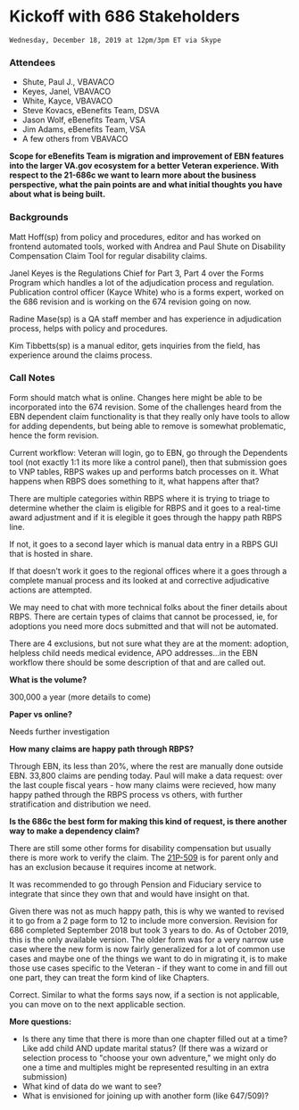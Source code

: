 # Kickoff with 686 Stakeholders  
`Wednesday, December 18, 2019 at 12pm/3pm ET via Skype`
### Attendees
- Shute, Paul J., VBAVACO
- Keyes, Janel, VBAVACO
- White, Kayce, VBAVACO
- Steve Kovacs, eBenefits Team, DSVA
- Jason Wolf, eBenefits Team, VSA
- Jim Adams, eBenefits Team, VSA
- A few others from VBAVACO

**Scope for eBenefits Team is migration and improvement of EBN features into the larger VA.gov ecosystem for a better Veteran experience.  With respect to the 21-686c we want to learn more about the business perspective, what the pain points are and what initial thoughts you have about what is being built.**

### Backgrounds
Matt Hoff(sp) from policy and procedures, editor and has worked on frontend automated tools, worked with Andrea and Paul Shute on Disability Compensation Claim Tool for regular disability claims.

Janel Keyes is the Regulations Chief for Part 3, Part 4 over the Forms Program which handles a lot of the adjudication process and regulation. Publication control officer (Kayce White) who is a forms expert, worked on the 686 revision and is working on the 674 revision going on now.  

Radine Mase(sp) is a QA staff member and has experience in adjudication process, helps with policy and procedures.

Kim Tibbetts(sp) is a manual editor, gets inquiries from the field, has experience around the claims process.

### Call Notes
Form should match what is online.  Changes here might be able to be incorporated into the 674 revision.  Some of the challenges heard from the EBN dependent claim functionality is that they really only have tools to allow for adding dependents, but being able to remove is somewhat problematic, hence the form revision.

Current workflow: Veteran will login, go to EBN, go through the Dependents tool (not exactly 1:1 its more like a control panel), then that submission goes to VNP tables, RBPS wakes up and performs batch processes on it.  What happens when RBPS does something to it, what happens after that?

There are multiple categories within RBPS where it is trying to triage to determine whether the claim is eligible for RBPS and it goes to a real-time award adjustment and if it is elegible it goes through the happy path RBPS line.  

If not, it goes to a second layer which is manual data entry in a RBPS GUI that is hosted in share.

If that doesn't work it goes to the regional offices where it a goes through a complete manual process and its looked at and corrective adjudicative actions are attempted.

We may need to chat with more technical folks about the finer details about RBPS.  There are certain types of claims that cannot be processed, ie, for adoptions you need more docs submitted and that will not be automated.

There are 4 exclusions, but not sure what they are at the moment: adoption, helpless child needs medical evidence, APO addresses...in the EBN workflow there should be some description of that and are called out.

**What is the volume?**

300,000 a year (more details to come)

**Paper vs online?**

Needs further investigation

**How many claims are happy path through RBPS?**

Through EBN, its less than 20%, where the rest are manually done outside EBN.  33,800 claims are pending today.  Paul will make a data request:  over the last couple fiscal years - how many claims were recieved, how many happy pathed through the RBPS process vs others, with further stratification and distribution we need.

**Is the 686c the best form for making this kind of request, is there another way to make a dependency claim?**

There are still some other forms for disability compensation but usually there is more work to verify the claim.  The [21P-509](https://www.va.gov/vaforms/form_detail.asp?FormNo=21P-509) is for parent only and has an exclusion because it requires income at network.

It was recommended to go through Pension and Fiduciary service to integrate that since they own that and would have insight on that.

Given there was not as much happy path, this is why we wanted to revised it to go from a 2 page form to 12 to include more conversion.  Revision for 686 completed September 2018 but took 3 years to do.  As of October 2019, this is the only available version.  The older form was for a very narrow use case where the new form is now fairly generalized for a lot of common use cases and maybe one of the things we want to do in migrating it, is to make those use cases specific to the Veteran - if they want to come in and fill out one part, they can treat the form kind of like Chapters.  

Correct. Similar to what the forms says now, if a section is not applicable, you can move on to the next applicable section.

**More questions:**
- Is there any time that there is more than one chapter filled out at a time?  Like add child AND update marital status?  (If there was a wizard or selection process to "choose your own adventure," we might only do one a time and multiples might be represented resulting in an extra submission)
- What kind of data do we want to see?
- What is envisioned for joining up with another form (like 647/509)?

